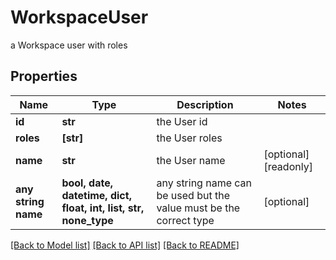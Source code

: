 # WorkspaceUser

a Workspace user with roles

## Properties
Name | Type | Description | Notes
------------ | ------------- | ------------- | -------------
**id** | **str** | the User id | 
**roles** | **[str]** | the User roles | 
**name** | **str** | the User name | [optional] [readonly] 
**any string name** | **bool, date, datetime, dict, float, int, list, str, none_type** | any string name can be used but the value must be the correct type | [optional]

[[Back to Model list]](../README.md#documentation-for-models) [[Back to API list]](../README.md#documentation-for-api-endpoints) [[Back to README]](../README.md)


